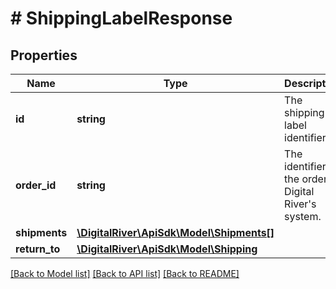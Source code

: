 # # ShippingLabelResponse

## Properties

Name | Type | Description | Notes
------------ | ------------- | ------------- | -------------
**id** | **string** | The shipping label identifier | [optional] 
**order_id** | **string** | The identifier of the order in Digital River&#39;s system. | [optional] 
**shipments** | [**\DigitalRiver\ApiSdk\Model\Shipments[]**](Shipments.md) |  | [optional] 
**return_to** | [**\DigitalRiver\ApiSdk\Model\Shipping**](Shipping.md) |  | [optional] 

[[Back to Model list]](../../README.md#documentation-for-models) [[Back to API list]](../../README.md#documentation-for-api-endpoints) [[Back to README]](../../README.md)


